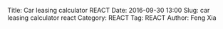 Title: Car leasing calculator REACT
Date: 2016-09-30 13:00
Slug: car leasing calculator react
Category: REACT
Tag: REACT
Author: Feng Xia

<div id="sth"></div>

<script type="text/babel">

var Summary = React.createClass({
    render: function(){
        var divStyle = {
            backgroundColor: "#337ab7",
            padding: "0em 1em 1em 1em",
            color: "#efefef",
            marginBottom:"1em"
        };

        var summaryNodes = this.props.data.map(function(summary) {
          return (
            <SummaryValueDisplay {...summary} />
          );
        });

        return (
            <div className="row" style={divStyle}>
                <h4 className="page-header">Summary</h4>
                <div className="my-multicol-2">
                    {summaryNodes}
                </div>
           </div>
        );
    }
});

var SummaryValueDisplay = React.createClass({
    render: function(){
        var dollar = (typeof this.props.unit=="undefined") || this.props.unit =="$"?
            <span style={{"marginRight": "0.3em"}}>$</span>: "";
        var negativeHighlight = this.props.value >= 0 ? "": "myhighlight";
        var pcnt = (this.props.unit=="%" || this.props.unit=="month") ?
            <span style={{"marginLeft": "0.3em"}}>{this.props.unit}</span>:"";

        return (
            <div className="row my-nobreak">
                <span className="col-xs-6">
                    {this.props.label}
                </span>
                <div className="col-xs-6">
                    {dollar}
                    <span className={negativeHighlight}>
                        {this.props.value.toFixed(2)}
                    </span>
                    {pcnt}
                </div>
            </div>
        );
    }
});

var FormInput = React.createClass({
    handleChange: function(event) {
        var text = event.target.value;
        this.props.onChange(this.props.id, text);
    },
    render: function(){
        var inputStyle = {
            float: "left"
        };
        var dollar = (typeof this.props.unit=="undefined") || this.props.unit =="$"?
            <div className="input-group-addon">
                $
            </div> : "";
        var negativeHighlight = this.props.value > 0 ? "": "myhighlight";
        var pcnt = (this.props.unit=="%" || this.props.unit=="month") ?
            <div className="input-group-addon">
                {this.props.unit}
            </div> : "";
        var max = this.props.max? this.props.max:"";
        var min = this.props.min? this.props.min:"0";
        var step = this.props.step? this.props.step: "1";

        return (
            <div className="row form-group my-nobreak">
                <span className="col-xs-6 col-form-label text-right">
                    {this.props.label}
                </span>
                <div className="col-xs-5 input-group" style={inputStyle}>
                    {dollar}
                    <input type="number" className="form-control {negativeHighlight}"
                        max={max} min={min} step={step}
                        value={this.props.value}
                        onChange={this.handleChange}
                    />
                    {pcnt}
                </div>
            </div>
        );
    }
});
var FormValueDisplay = React.createClass({
    render: function(){
        var dollar = (typeof this.props.unit=="undefined") || this.props.unit =="$"?
            <span style={{"marginRight": "0.3em"}}>$</span>: "";
        var negativeHighlight = this.props.value >= 0 ? "": "myhighlight";
        var pcnt = (this.props.unit=="%" || this.props.unit=="month") ?
            <span style={{"marginLeft": "0.3em"}}>{this.props.unit}</span>:"";

        return (
            <div className="row form-group my-nobreak">
                <span className="col-xs-6 col-form-label text-right">
                    {this.props.label}
                </span>
                <div className="col-xs-6" style={{"borderBottom":"1px solid #efefef"}}>
                    {dollar}
                    <span className={negativeHighlight}>
                        {this.props.value.toFixed(2)}
                    </span>
                    {pcnt}
                </div>
            </div>
        );
    }
});

var FormHeader = React.createClass({
    render: function(){
        return (
            <div className="row my-resume-header">
                <div className="col-md-11">
                    <h4>{this.props.title}</h4>
                </div>
                <div  className="text-right col-md-1" data-toggle="tooltip" title="Click to expand and collapse">
                    <br />
                    <i className="fa fa-angle-double-down"></i>
                </div>
            </div>
        );
    }
});

var FormBox = React.createClass({
    render: function(){
        // Input fields
        var formFields = [];
        if (typeof this.props.data.fields != "undefined"){
            formFields = this.props.data.fields.map(function(field) {
                // This is the magic line to make the state update
                // in sync with parent's state
                field.onChange = this.props.onChange;

                field.id = field.name;
                return <FormInput {...field} />
            }, this);
        }

        // Value displays
        var valueFields = [];
        if (typeof this.props.data.values != "undefined"){
            valueFields = this.props.data.values.map(function(field) {
                field.id = field.name;
                return <FormValueDisplay {...field} />
            }, this);
        }

        // Render
        return (
            <div>
                <FormHeader title={this.props.data.title} />
                <AssumptionBox fields={this.props.data.assumptions} />
                <div className="my-multicol-2">
                    { valueFields }
                    { formFields }
                </div>
            </div>
        );
    }
});

var AssumptionBox = React.createClass({
    render: function(){
        if (typeof this.props.fields == "undefined"){
            return null;
        }

        // Render when there is assumptions
        var fields = this.props.fields.map(function(field){
            var value = parseFloat(field.value).toFixed(2);
            var dollar = (typeof field.unit=="undefined" || field.unit =="$")?"$":"";
            var negativeHighlight = value >= 0 ? "": "myhighlight";
            var pcnt = (field.unit=="%" || field.unit=="month") ?field.unit: "";

            return (
                <tr><td>
                    {field.label}
                </td><td>
                    <span className={negativeHighlight}>
                    {dollar}{value}{pcnt}
                    </span>
                </td></tr>
            );
        });

        return (
            <div type="button" className="dropdown btn btn-link myhighlight" style={{"marginBottom":"1em"}}>
                <span className="dropdown-toggle" id={this.props.id} data-toggle="dropdown" aria-haspopup="true" aria-expanded="true">
                    <i className="fa fa-flag"></i>
                    Assumptions
                    <span className="caret"></span>
                </span>
                <ul className="dropdown-menu" aria-labelledby={this.props.id} style={{"padding":"10px 20px"}}>
                    <table className="table table-striped table-hover table-responsive">
                        <tbody>
                            <tr>
                                <th>Item</th>
                                <th>Value</th>
                            </tr>
                            {fields}
                        </tbody>
                    </table>
                </ul>
            </div>
        );
    }
});

var PieChartBox = React.createClass({
    //Destroy chart before unmount.
    componentWillUnmount: function () {
        this.chart.destroy();
    },

    //Create the div which the chart will be rendered to.
    render: function () {
        var data = this.props.data;
        var currentValue = data && data.valueOf();
        if (this.prevValue !== currentValue){
            this.preValue = currentValue;

            // Update chart
            if (this.chart && this.debounceUpdateData){
                this.debounceUpdateData(data);
            }
        }
        this.container = this.props.title.replace(/\s/g,"-").toLowerCase();
        return React.createElement('div', {
            id: this.container
        });
    },
    componentDidMount: function () {
        this.chart = Highcharts.chart(this.container, {
                chart: {
                    plotBackgroundColor: null,
                    plotBorderWidth: 0,
                    plotShadow: false
                },
                title: {
                    text: this.props.title,
                    align: 'center',
                    verticalAlign: 'top',
                    y: 25
                },
                tooltip: {
                    pointFormat: '{series.name}: <b>{point.percentage:.2f}%</b>'
                },
                plotOptions: {
                    pie: {
                        dataLabels: {
                            enabled: true,
                            format: '<b>{point.percentage:.0f}%</b>'
                        },
                        startAngle: -90,
                        endAngle: 90,
                        center: ['50%', '85%'],
                        showInLegend: true
                    }
                },
                series: [{
                    type: 'pie',
                    name: this.props.title,
                    innerSize: '50%',
                    data: this.props.data
                }]
            }); // end of highcharts

           // Set up debound function
           this.debounceUpdateData = _.debounce(function(data){
               this.chart.series[0].setData(data);
           },500);

    }// end of func
});

var ChartBox = React.createClass({
    render: function() {
        if (typeof this.props.data == "undefined"){
            return null;
        }

        var charts = this.props.data.map(function(field) {
            return <PieChartBox {...field} />
        }, this);

        return (
            <div className="my-multicol-2">
                {charts}
            </div>
        );
    }
});

var CarLeasingCalculatorBox = React.createClass({
    getInitialState: function() {
        var tmp = {
            "example msrp": {
                label: "Example MSRP",
                value: 18881
            },
            "example residue": {
                label: "example residue price",
                value: 13270
            },
            "msrp": {
                label: "MSRP",
                value: 25375
            },
            "invoice": {
                label: "Invoice",
                value: 24440
            },
            "purchase": {
                label: "Purchase",
                value: 23000
            },
            "lease": {
                label: "Lease price",
                value: 21287
            },
            "sales tax": {
                label: "Sales tax",
                value: 6,
                unit: "%"
            },
            "msd mf discount": {
                label: "MSD MF Discount",
                value: 0.00007,
                unit: ""
            },
            "max msd allowed": {
                label: "Max MSD allowed",
                value: 7,
                unit: ""
            },
            "msd selected": {
                label: "MSD selected",
                value: 7,
                unit: ""
            },
            "apr": {
                label: "APR",
                value: 4,
                unit: "%"
            },
            term: {
                label: "Term",
                value: 36,
                unit: "month",
                step: 12,
                min: 12,
                max: 60
            },
            "downpayment": {
                label: "Downpayment",
                value: 2000
            },
            "rebates": {
                label: "Rebates",
                value: 0
            },
            "credits": {
                label: "Credits",
                value: 0
            },
            "monthly tax": {
                label: "Monthly tax",
                value: 3,
                unit: "%"
            },
            "registration fee": {
                label: "Registration fee",
                value: 40
            },
            "plate fee": {
                label: "Plate fee",
                value: 28
            },
            "documentation fee": {
                label: "Documentation fee",
                value: 550
            },
            "acquisition fee": {
                label: "Acquisition fee",
                value: 995
            },
            "security deposit": {
                label: "Security deposit",
                value: 0
            },
            "security refund rate": {
                label: "Security refund rate",
                value: 20,
                unit: "%"
            },
            "disposition fee": {
                label: "Disposition fee",
                value: 350
            },
            "wear charge": {
                label: "Wear charge",
                value: 0
            }
        }; // end of initial state
        return tmp;
    },
    handleFieldChange: function(fieldId, value) {
        var newState = this.state[fieldId];
        newState.value = parseFloat(value); // convert to Float
        this.setState(newState);
    },

    getFields: function(pickList){
            var tmpList = [];
            for (var i=0; i<pickList.length; i++){
                var tmp = this.state[pickList[i]];
                tmp.name = pickList[i];

                if (typeof tmp.value  == "undefined"){
                    tmp.value = 0;
                }
                if (typeof tmp.unit == "undefined"){
                    tmp.unit = "$";
                }
                tmpList.push(tmp);
            }
            return tmpList;
    },
    getDiscount: function(field1, field2){
            var val1 = this.state[field1].value;
            var val2 = this.state[field2].value;
            var discount = (val2-val1)/val2*100;
            return discount.toFixed(2);
    },
    render: function(){
        var helper = {
            getFields: this.getFields,
            getDiscount: this.getDiscount
        };

        // example residue form
        var residue_rate = 100-helper.getDiscount("example residue", "example msrp");
        var exampleLeaseForm = {
            title: "Official leasing sample",
            fields: helper.getFields(["example msrp", "example residue"]),
            assumptions: [{
                label: "Residue percentage",
                value: residue_rate,
                unit: "%"
            }]
        };

        // Deal terms
        var apr_as_mf = this.state["apr"].value/2400;
        var residue_value = this.state["msrp"].value * residue_rate/100;
        var sales_tax = this.state["lease"].value * this.state["sales tax"].value/100;
        var lease_after_tax = this.state["lease"].value + sales_tax;

        var dealTermForm = {
            title: "Deal terms",
            fields: helper.getFields([
                "msrp", "invoice", "lease","apr","term","monthly tax","sales tax"
            ]),
            assumptions: [{
                label: "Invoice discount by MSRP",
                value: helper.getDiscount("invoice","msrp"),
                unit: "%"
            },{
                label: "Lease discount by MSRP",
                value: helper.getDiscount("lease","msrp"),
                unit: "%"
            },{
                label: "Lease discount by invoice",
                value: helper.getDiscount("lease","invoice"),
                unit: "%"
            },{
                label: "Deal APR as MF",
                value: apr_as_mf,
                unit: ""
            },{
                label: "Residue value",
                value: residue_value
            },{
                label: "Lease after tax",
                value: lease_after_tax
            },{
                label: "Sales tax",
                value: sales_tax
            }]
        };

        // Deductions
        var apr = this.state["apr"].value;
        var msd_discount = this.state["msd mf discount"].value;
        var msd_selected = this.state["msd selected"].value;
        var msd_discount_equivalent = msd_discount*msd_selected*2400;
        var effective_apr = apr-msd_discount_equivalent;

        var deductionForm = {
            title: "Deductions",
            fields: helper.getFields([
                "credits", "rebates", "downpayment",
                "msd mf discount", "msd selected"
            ]),
            assumptions: [{
                label: "Effiective APR",
                value: effective_apr,
                unit: "%"
            },{
                label: "MSD equivalent discoiunt",
                value: msd_discount_equivalent,
                unit: "%"
            }]
        };

        // Monthly costs
        var depreciation_cost = this.state['lease'].value - residue_value;
        var monthly_depreciation_cost = depreciation_cost/this.state["term"].value;
        var net_capitalized_cost = lease_after_tax - (
            this.state["credits"].value +
            this.state["rebates"].value +
            this.state["downpayment"].value
        );
        var financing_cost = net_capitalized_cost+residue_value;
        var monthly_financing_cost = financing_cost * effective_apr/2400;
        var monthly_cost_before_tax = monthly_depreciation_cost + monthly_financing_cost;
        var monthly_tax = monthly_cost_before_tax * this.state["monthly tax"].value/100;
        var monthly_cost_after_tax = monthly_cost_before_tax + monthly_tax;
        var total_tax = sales_tax + this.state["term"].value * monthly_tax;
        var msd = Math.ceil(monthly_cost_after_tax/50)*50;
        var total_msd = this.state["msd selected"].value * msd;

        var monthlyCostForm = {
            title: "Monthly costs",
            values: [{
                label: "Depreciation cost",
                value: monthly_depreciation_cost
            },{
                label: "Financing cost",
                value: monthly_financing_cost
            },{
                label: "Monthly tax",
                value: monthly_tax
            },{
                label: "Monthly leasing cost",
                value: monthly_cost_after_tax
            }],
            assumptions: [{
                label: "Net capitalized cost",
                value: net_capitalized_cost
            },{
                label: "Total depreciation",
                value: depreciation_cost
            },{
                label: "MSD",
                value: msd
            },{
                label: "Total tax",
                value: total_tax
            }]
        };

        // Due at signing
        var to_gov = this.state["registration fee"].value + this.state["plate fee"].value;
        var to_dealer = this.state["documentation fee"].value + this.state["security deposit"].value;
        var to_bank = this.state["acquisition fee"].value;
        var to_myself = this.state["downpayment"].value + total_msd + monthly_cost_after_tax;
        var driveoff_cost = to_gov + to_dealer + to_bank + to_myself;
        var driveOffForm = {
            title: "Due at signing",
            fields: helper.getFields([
                "registration fee", "plate fee", "documentation fee",
                "acquisition fee", "security deposit"
                ]),
            values: [{
                label: "Downpayment",
                value: this.state["downpayment"].value
            },{
                label: "1st month payment",
                value: monthly_cost_after_tax
            }],
            assumptions: [{
                label: "Drive off cost",
                value: driveoff_cost
            },{
                label: "Government administration fee",
                value: to_gov
            },{
                label: "Dealer fees",
                value: to_dealer
            },{
                label: "Bank fees",
                value: to_bank
            },{
                label: "Used to payoff the deal",
                value: to_myself
            }]
        };

        // Due at lease end
        var security_refund = this.state["security deposit"].value * this.state["security refund rate"].value / 100;
        var refund = security_refund + total_msd;
        var lease_end_cost = this.state["disposition fee"].value +
            this.state["wear charge"].value - refund + monthly_cost_after_tax;
        var leaseEndForm = {
            title: "Due at lease end",
            fields: helper.getFields([
                "disposition fee", "security refund rate", "wear charge"
            ]),
            values:[{
                label: "Security refund",
                value: security_refund
            },{
                label: "MSD refund",
                value: total_msd
            }],
            assumptions:[{
                label: "Lease end cost",
                value: lease_end_cost
            }]
        };

        // Summaries
        var lease_payments = (this.state["term"].value-2)*monthly_cost_after_tax;
        var cost_of_ownership = driveoff_cost + lease_end_cost + lease_payments;
        var summaryList = [{
            label: "Total lease",
            value: lease_after_tax
        },{
            label: "Monthly payment",
            value: monthly_cost_after_tax
        },{
            label: "APR",
            value: this.state["apr"].value,
            unit: this.state["apr"].unit
        },{
            label: "Term",
            value: this.state["term"].value,
            unit: this.state["term"].unit
        },{
            label: "Cost of ownership",
            value: cost_of_ownership
        },{
            label: "Drive off cost",
            value: driveoff_cost
        },{
            label: "Last payment/refund",
            value: lease_end_cost
        }];

        // Monthly payment breakdown chart
        var chartData = [{
            title: "Monthly payment breakdown",
            data: [{
                name: "Depreciation cost",
                y: monthly_depreciation_cost
            },{
                name: "Financing cost",
                y: monthly_financing_cost
            },{
                name: "Tax",
                y: monthly_tax
            }]
        },{
            title: "Cost of ownership",
            data: [{
                name: "Drive off cost",
                y: driveoff_cost
            },{
                name: "Lease payments",
                y: lease_payments
            },{
                name: "Lease end",
                y: lease_end_cost
            }]
        }];

        // Render
        return (
            <div>
                <Summary data={summaryList} />
                <ChartBox data={chartData} />
                <FormBox data={exampleLeaseForm} onChange={this.handleFieldChange} />
                <FormBox data={dealTermForm} onChange={this.handleFieldChange} />
                <FormBox data={deductionForm} onChange={this.handleFieldChange} />
                <FormBox data={monthlyCostForm} />
                <FormBox data={driveOffForm} onChange={this.handleFieldChange} />
                <FormBox data={leaseEndForm} onChange={this.handleFieldChange} />
            </div>
        );
    }
});

ReactDOM.render(
  <CarLeasingCalculatorBox />,
  document.getElementById("sth")
);

</script>
